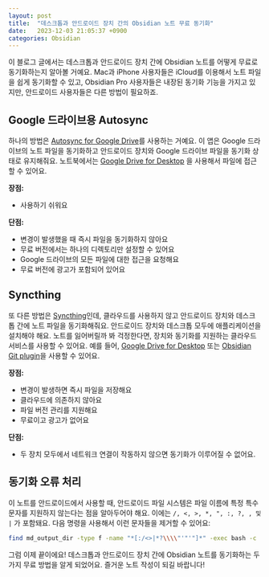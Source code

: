 ```yaml
---
layout: post
title:  "데스크톱과 안드로이드 장치 간의 Obsidian 노트 무료 동기화"
date:   2023-12-03 21:05:37 +0900
categories: Obsidian
---
```

이 블로그 글에서는 데스크톱과 안드로이드 장치 간에 Obsidian 노트를 어떻게 무료로 동기화하는지 알아볼 거예요. Mac과 iPhone 사용자들은 iCloud를 이용해서 노트 파일을 쉽게 동기화할 수 있고, Obsidian Pro 사용자들은 내장된 동기화 기능을 가지고 있지만, 안드로이드 사용자들은 다른 방법이 필요하죠.

## Google 드라이브용 Autosync

하나의 방법은 [Autosync for Google Drive](https://play.google.com/store/apps/details?id=com.ttxapps.drivesync&hl=en_US)를 사용하는 거예요. 이 앱은 Google 드라이브의 노트 파일을 동기화하고 안드로이드 장치와 Google 드라이브 파일을 동기화 상태로 유지해줘요. 노트북에서는 [Google Drive for Desktop](https://www.google.com/drive/download/) 을 사용해서 파일에 접근할 수 있어요.

**장점:**

- 사용하기 쉬워요

**단점:**

- 변경이 발생했을 때 즉시 파일을 동기화하지 않아요
- 무료 버전에서는 하나의 디렉토리만 설정할 수 있어요
- Google 드라이브의 모든 파일에 대한 접근을 요청해요
- 무료 버전에 광고가 포함되어 있어요

## Syncthing

또 다른 방법은 [Syncthing](https://syncthing.net/)인데, 클라우드를 사용하지 않고 안드로이드 장치와 데스크톱 간에 노트 파일을 동기화해줘요. 안드로이드 장치와 데스크톱 모두에 애플리케이션을 설치해야 해요. 노트를 잃어버릴까 봐 걱정한다면, 장치와 동기화를 지원하는 클라우드 서비스를 사용할 수 있어요. 예를 들어, [Google Drive for Desktop](https://www.google.com/drive/download/) 또는 [Obsidian Git plugin](https://github.com/denolehov/obsidian-git)을 사용할 수 있어요.

**장점:**

- 변경이 발생하면 즉시 파일을 저장해요
- 클라우드에 의존하지 않아요
- 파일 버전 관리를 지원해요
- 무료이고 광고가 없어요

**단점:**

- 두 장치 모두에서 네트워크 연결이 작동하지 않으면 동기화가 이루어질 수 없어요.

## 동기화 오류 처리

이 노트를 안드로이드에서 사용할 때, 안드로이드 파일 시스템은 파일 이름에 특정 특수 문자를 지원하지 않는다는 점을 알아두어야 해요. 이에는 `/, <, >, *, ", :, ?, , 및 |` 가 포함돼요. 다음 명령을 사용해서 이런 문자들을 제거할 수 있어요:

```bash
find md_output_dir -type f -name "*[:/<>|*?\\\\"'"'"]*" -exec bash -c 'mv -i '"'{}'"' $(echo '"'{}'"' | tr '"'"':<>*?|\\"'"'"' "_")' \;
```

그럼 이제 끝이에요! 데스크톱과 안드로이드 장치 간에 Obsidian 노트를 동기화하는 두 가지 무료 방법을 알게 되었어요. 즐거운 노트 작성이 되길 바랍니다!